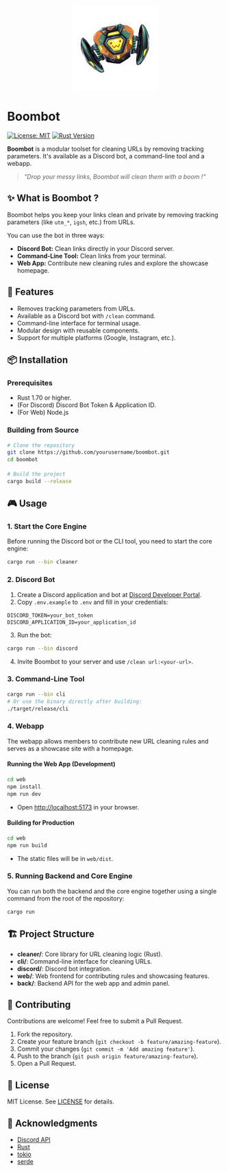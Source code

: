 <p align="center">
  <img src="assets/boom-bot.png" alt="Boombot Logo" width="200"/>
</p>

# Boombot

[![License: MIT](https://img.shields.io/badge/License-MIT-yellow.svg)](https://opensource.org/licenses/MIT)
[![Rust Version](https://img.shields.io/badge/rust-1.70+-blue.svg)](https://www.rust-lang.org)

**Boombot** is a modular toolset for cleaning URLs by removing tracking parameters. It's available as a Discord bot, a command-line tool and a webapp.

> _"Drop your messy links, Boombot will clean them with a boom !"_

## ✨ What is Boombot ?

Boombot helps you keep your links clean and private by removing tracking parameters (like `utm_*`, `igsh`, etc.) from URLs.

You can use the bot in three ways:
- **Discord Bot:** Clean links directly in your Discord server.
- **Command-Line Tool:** Clean links from your terminal.
- **Web App:** Contribute new cleaning rules and explore the showcase homepage.

## 🚀 Features

- Removes tracking parameters from URLs.
- Available as a Discord bot with `/clean` command.
- Command-line interface for terminal usage.
- Modular design with reusable components.
- Support for multiple platforms (Google, Instagram, etc.).

## 📦 Installation

### Prerequisites

- Rust 1.70 or higher.
- (For Discord) Discord Bot Token & Application ID.
- (For Web) Node.js

### Building from Source

```bash
# Clone the repository
git clone https://github.com/yourusername/boombot.git
cd boombot

# Build the project
cargo build --release
```

## 🎮 Usage

### 1. Start the Core Engine

Before running the Discord bot or the CLI tool, you need to start the core engine:

```bash
cargo run --bin cleaner
```

### 2. Discord Bot

1. Create a Discord application and bot at [Discord Developer Portal](https://discord.com/developers/applications).
2. Copy `.env.example` to `.env` and fill in your credentials:

```env
DISCORD_TOKEN=your_bot_token
DISCORD_APPLICATION_ID=your_application_id
```
3. Run the bot:
```bash
cargo run --bin discord
```
4. Invite Boombot to your server and use `/clean url:<your-url>`.


### 3. Command-Line Tool

```bash
cargo run --bin cli
# Or use the binary directly after building:
./target/release/cli
```

### 4. Webapp

The webapp allows members to contribute new URL cleaning rules and serves as a showcase site with a homepage.

#### Running the Web App (Development)

```bash
cd web
npm install
npm run dev
```
- Open [http://localhost:5173](http://localhost:5173) in your browser.

#### Building for Production

```bash
cd web
npm run build
```
- The static files will be in `web/dist`.


### 5. Running Backend and Core Engine

You can run both the backend and the core engine together using a single command from the root of the repository:

```bash
cargo run
```

## 🏗️ Project Structure

- **cleaner/**: Core library for URL cleaning logic (Rust).
- **cli/**: Command-line interface for cleaning URLs.
- **discord/**: Discord bot integration.
- **web/**: Web frontend for contributing rules and showcasing features.
- **back/**: Backend API for the web app and admin panel.


## 🤝 Contributing

Contributions are welcome! Feel free to submit a Pull Request.

1. Fork the repository.
2. Create your feature branch (`git checkout -b feature/amazing-feature`).
3. Commit your changes (`git commit -m 'Add amazing feature'`).
4. Push to the branch (`git push origin feature/amazing-feature`).
5. Open a Pull Request.

## 📝 License

MIT License. See [LICENSE](LICENSE) for details.

## 🙏 Acknowledgments

- [Discord API](https://discord.com/developers/docs/intro)
- [Rust](https://www.rust-lang.org)
- [tokio](https://tokio.rs)
- [serde](https://serde.rs)

